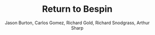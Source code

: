 ---
mission_id: bespin
editorsChoice: 
title: "Return to Bespin"
author: "Jason Burton, Carlos Gomez, Richard Gold, Richard Snodgrass, Arthur Sharp"
date: 
filename: "bespin12.zip"
description: "The Battle of Endor is long passed, and the Empire is struggling to keep what is left of it's former glory. Admirals are seizing territories and trying to reestablish trade routes. One of their key routes runs through the Anoat System, in particular through Bespin and Cloud City. While en route to a New Republic Detention center, General Crix Madine and his captive, Moff Rebus are pulled out of hyperspace by Imperial Interdictors. Two escort B-Wings arrive at Coruscant with the news that Madine and Rebus are headed to Cloud City where Madine is to be sealed in carbonite. The New Republic sends Katarn and Jan to rescue Madine, recapture Moff Rebus, and find any information concerning Imperial trade routes in the area. Little does Kyle know that as he speeds to Cloud City, so does Slave I and Boba Fett, dispatched by the Empire to finish off Katarn once and for all."
levelReplaced:	SECBASE
difficulty: yes
bm:	no
fme: no
wax: yes
three_do: yes
voc: yes
gmd: no
vue: yes
lfd: yes
base: "New level from scratch" 
editors: "DFUSE100, CYRA, FRAMED64, FMECAD, XLS2EXE, THEDRAW"

---